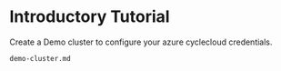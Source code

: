 # Introductory Tutorial

Create a Demo cluster to configure your azure cyclecloud credentials.

```{toctree}
demo-cluster.md
```
